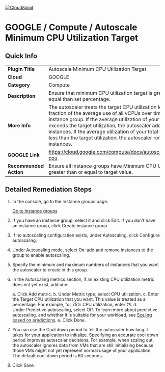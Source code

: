 [![CloudSploit](https://cloudsploit.com/img/logo-new-big-text-100.png "CloudSploit")](https://cloudsploit.com)

# GOOGLE / Compute / Autoscale Minimum CPU Utilization Target

## Quick Info

| | |
|-|-|
| **Plugin Title** | Autoscale Minimum CPU Utilization Target |
| **Cloud** | GOOGLE |
| **Category** | Compute |
| **Description** | Ensure that minimum CPU utilization target is greater or equal than set percentage. |
| **More Info** | The autoscaler treats the target CPU utilization level as a fraction of the average use of all vCPUs over time in the instance group. If the average utilization of your total vCPUs exceeds the target utilization, the autoscaler adds more VM instances. If the average utilization of your total vCPUs is less than the target utilization, the autoscaler removes instances. |
| **GOOGLE Link** | https://cloud.google.com/compute/docs/autoscaler/scaling-cpu |
| **Recommended Action** | Ensure all instance groups have Minimum CPU Utilization greater than or equal to target value. |

## Detailed Remediation Steps
1.  In the console, go to the Instance groups page.

    [Go to Instance groups](https://console.cloud.google.com/compute/instanceGroups)

2.  If you have an instance group, select it and click Edit. If you don't have an instance group, click Create instance group.

3.  If no autoscaling configuration exists, under Autoscaling, click Configure autoscaling.

4.  Under Autoscaling mode, select On: add and remove instances to the group to enable autoscaling.

5.  Specify the minimum and maximum numbers of instances that you want the autoscaler to create in this group.

6.  In the Autoscaling metrics section, if an existing CPU utilization metric does not yet exist, add one:

    a.  Click Add metric.
    b.  Under Metric type, select CPU utilization.
    c.  Enter the Target CPU utilization that you want. This value is treated as a percentage. For example, for 75% CPU utilization, enter `75`.
    d.  Under Predictive autoscaling, select Off. To learn more about predictive autoscaling, and whether it is suitable for your workload, see [Scaling based on predictions](https://cloud.google.com/compute/docs/autoscaler/predictive-autoscaling).
    e.  Click Done.
7.  You can use the Cool down period to tell the autoscaler how long it takes for your application to initialize. Specifying an accurate cool down period improves autoscaler decisions. For example, when scaling out, the autoscaler ignores data from VMs that are still initializing because those VMs might not yet represent normal usage of your application. The default cool down period is 60 seconds.

8.  Click Save.